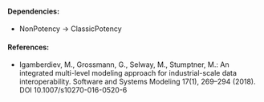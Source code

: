 #### Dependencies:
- NonPotency &#8594; ClassicPotency


#### References:
- Igamberdiev, M., Grossmann, G., Selway, M., Stumptner, M.: An integrated multi-level modeling approach for industrial-scale data interoperability. Software and Systems Modeling 17(1), 269–294 (2018). DOI 10.1007/s10270-016-0520-6
